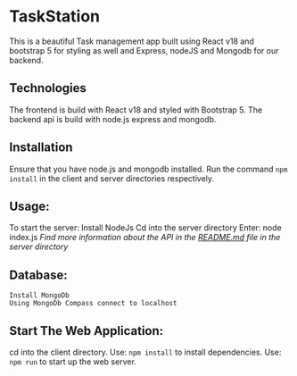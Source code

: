 # TaskStation

This is a beautiful Task management app built using React v18 and bootstrap 5 for styling as well and Express, nodeJS and Mongodb for our backend.

## Technologies
The frontend is build with React v18 and styled with Bootstrap 5. The backend api is build with node.js express and mongodb.

## Installation
Ensure that you have node.js and mongodb installed. Run the command `npm install` in the client and server directories respectively.

## Usage:
  To start the server:
      Install NodeJs
      Cd into the server directory
      Enter: node index.js
      _Find more information about the API in the <a href="/server/README.md">README.md</a> file in the server directory_
   
## Database:
    Install MongoDb
    Using MongoDb Compass connect to localhost
 
## Start The Web Application:
  cd into the client directory.
  Use: `npm install` to install dependencies.
  Use: `npm run` to start up the web server.

